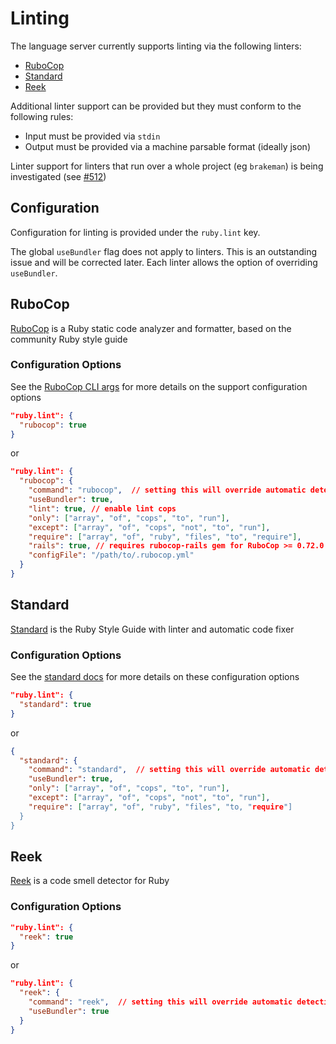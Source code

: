 # Linting

The language server currently supports linting via the following linters:

<!---
markdown-toc --no-firsth1 --maxdepth 1 readme.md
-->

- [RuboCop](#rubocop)
- [Standard](#standard)
- [Reek](#reek)

Additional linter support can be provided but they must conform to the following rules:

- Input must be provided via `stdin`
- Output must be provided via a machine parsable format (ideally json)

Linter support for linters that run over a whole project (eg `brakeman`) is being investigated (see [#512](https://github.com/rubyide/vscode-ruby/issues/512))

## Configuration

Configuration for linting is provided under the `ruby.lint` key.

The global `useBundler` flag does not apply to linters. This is an outstanding issue and will be corrected later. Each linter allows the option of overriding `useBundler`.

## RuboCop

[RuboCop](https://github.com/rubocop-hq/rubocop) is a Ruby static code analyzer and formatter, based on the community Ruby style guide

### Configuration Options

See the [RuboCop CLI args](https://docs.rubocop.org/en/latest/basic_usage/#other-useful-command-line-flags) for more details on the support configuration options

```json
"ruby.lint": {
  "rubocop": true
}
```

or

```json
"ruby.lint": {
  "rubocop": {
    "command": "rubocop",  // setting this will override automatic detection and only works if useLanguageServer is enabled
    "useBundler": true,
    "lint": true, // enable lint cops
    "only": ["array", "of", "cops", "to", "run"],
    "except": ["array", "of", "cops", "not", "to", "run"],
    "require": ["array", "of", "ruby", "files", "to", "require"],
    "rails": true, // requires rubocop-rails gem for RuboCop >= 0.72.0
    "configFile": "/path/to/.rubocop.yml"
  }
}
```

## Standard

[Standard](https://github.com/testdouble/standard) is the Ruby Style Guide with linter and automatic code fixer

### Configuration Options

See the [standard docs](https://github.com/testdouble/standard#what-you-might-do-if-youre-really-clever) for more details on these configuration options

```json
"ruby.lint": {
  "standard": true
}
```

or

```json
{
  "standard": {
    "command": "standard",  // setting this will override automatic detection
    "useBundler": true,
    "only": ["array", "of", "cops", "to", "run"],
    "except": ["array", "of", "cops", "not", "to", "run"],
    "require": ["array", "of", "ruby", "files", "to, "require"]
  }
}
```

## Reek

[Reek](https://github.com/troessner/reek) is a code smell detector for Ruby

### Configuration Options

```json
"ruby.lint": {
  "reek": true
}
```

or

```json
"ruby.lint": {
  "reek": {
    "command": "reek",  // setting this will override automatic detection
    "useBundler": true
  }
}
```
